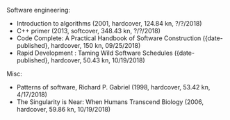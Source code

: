 Software engineering:
- Introduction to algorithms (2001, hardcover, 124.84 kn, ?/?/2018)
- C++ primer (2013, softcover, 348.43 kn, ?/?/2018)
- Code Complete: A Practical Handbook of Software Construction ({date-published}, hardcover, 150 kn, 09/25/2018)
- Rapid Development : Taming Wild Software Schedules ({date-published}, hardcover, 50.43 kn, 10/19/2018)

Misc:
- Patterns of software, Richard P. Gabriel (1998, hardcover, 53.42 kn, 4/17/2018)
- The Singularity is Near: When Humans Transcend Biology (2006, hardcover, 59.86 kn, 10/19/2018)